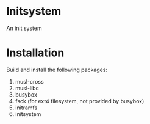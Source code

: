 Initsystem
==========

An init system

Installation
============

Build and install the following packages:

1. musl-cross
2. musl-libc
3. busybox
4. fsck (for ext4 filesystem, not provided by busybox)
5. initramfs
6. initsystem
